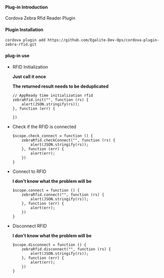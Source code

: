 #### Plug-in Introduction
Cordova Zebra Rfid Reader Plugin

#### Plugin Installation
`cordova plugin add https://github.com/Egalite-Dev-Ops/cordova-plugin-zebra-rfid.git`

#### plug-in use
- RFID Initialization
	
	**Just call it once**
	
	**The returned result needs to be deduplicated**
	```
	// AppReady time initialization rfid
	zebraRfid.init("", function (rs) {
		alert(JSON.stringify(rs));
	}, function (err) {
		
	})
	```
- Check if the RFID is connected
	```
	$scope.check_connect = function () {
		zebraRfid.checkConnect("", function (rs) {
			alert(JSON.stringify(rs));
		}, function (err) {
			alert(err);
		})
	}
	```


- Connect to RFID

	**I don't know what the problem will be**
	```
	$scope.connect = function () {
		zebraRfid.connect("", function (rs) {
			alert(JSON.stringify(rs));
		}, function (err) {
			alert(err);
		})
	}
	```

- Disconnect RFID

	**I don't know what the problem will be**
	```
	$scope.disconnect = function () {
		zebraRfid.disconnect("", function (rs) {
			alert(JSON.stringify(rs));
		}, function (err) {
			alert(err);
		})
	}
	```